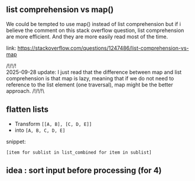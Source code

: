 ## list comprehension vs map()

We could be tempted to use map() instead of list comprehension but if
i believe the comment on this stack overflow question, list comprehension
are more efficient. And they are more easily read most of the time.

link: https://stackoverflow.com/questions/1247486/list-comprehension-vs-map

/!\/!\/!\
2025-09-28 update: I just read that the difference between map and list comprehension is that
map is lazy, meaning that if we do not need to reference to the list element (one traversal), 
map might be the better approach.
/!\/!\/!\

## flatten lists


* Transform `[[A, B], [C, D, E]]`
* into `[A, B, C, D, E]`

snippet:
```
[item for sublist in list_combined for item in sublist]
```

## idea : sort input before processing (for 4)